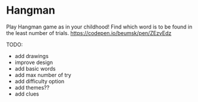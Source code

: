# Hangman
Play Hangman game as in your childhood! Find which word is to be found in the least number of trials.
https://codepen.io/beumsk/pen/ZEzvEdz

TODO:
* add drawings
* improve design
* add basic words
* add max number of try
* add difficulty option
* add themes??
* add clues
